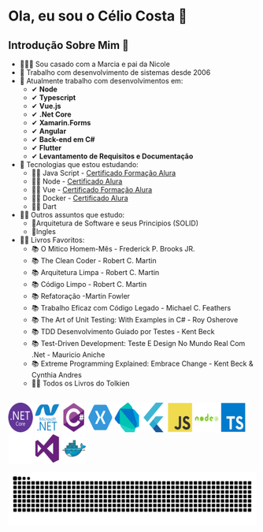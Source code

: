 # Ola, eu sou o Célio Costa 👋

## Introdução Sobre Mim 🧭
- 👨‍👩‍👧 Sou casado com a Marcia e pai da Nicole
- 🧙 Trabalho com desenvolvimento de sistemas desde 2006
- 🔭 Atualmente trabalho com desenvolvimentos em:
    - ✔  **Node**
    - ✔  **Typescript**
    - ✔  **Vue.js**
    - ✔  **.Net Core**
    - ✔  **Xamarin.Forms**
    - ✔  **Angular**
    - ✔  **Back-end em C#**
    - ✔  **Flutter**
    - ✔  **Levantamento de Requisitos e Documentação**
- 📑 Tecnologias que estou estudando:
    - 👨‍🎓 Java Script - [Certificado Formação Alura](https://cursos.alura.com.br/degree/certificate/0e9cda45-7db6-4cf3-a113-f614b605da15)
    - 👨‍🎓 Node - [Certificado Alura](https://cursos.alura.com.br/certificate/facca806-240b-47df-b8ca-ffde56c882b8)
    - 👨‍🎓 Vue - [Certificado Formação Alura](https://cursos.alura.com.br/degree/certificate/865e2a76-7aa8-4c53-af11-94cf872f6abe)
    - 👨‍🎓 Docker - [Certificado Alura](https://cursos.alura.com.br/certificate/40b78288-bc3e-4e50-8e4f-83d405bf3cbd)
    - 👨‍🎓 Dart
- 👨‍🎓 Outros assuntos que estudo:
    - 📑Arquitetura de Software e seus Principios (SOLID)
    - 📑Ingles
- 👨‍🎓 Livros Favoritos:
    - 📚 O Mitico Homem-Mês - Frederick P. Brooks JR.
    - 📚 The Clean Coder - Robert C. Martin
    - 📚 Arquitetura Limpa - Robert C. Martin
    - 📚 Código Limpo - Robert C. Martin
    - 📚 Refatoração -Martin Fowler
    - 📚 Trabalho Eficaz com Código Legado - Michael C. Feathers
    - 📚 The Art of Unit Testing: With Examples in C# - Roy Osherove
    - 📚 TDD Desenvolvimento Guiado por Testes - Kent Beck
    - 📚 Test-Driven Development: Teste E Design No Mundo Real Com .Net - Mauricio Aniche
    - 📚 Extreme Programming Explained: Embrace Change - Kent Beck & Cynthia Andres
    - 🧙‍♂️ Todos os Livros do Tolkien

<div><br/>    
    <img alt=".Net Core Logo" height="60" width="50" src="./icons/dotnetcore-original.svg" />
    <img alt=".Net Logo" height="60" width="50" src="./icons/dot-net-plain-wordmark.svg" />
    <img alt="C# Logo" height="60" width="50" src="./icons/csharp-original.svg" /> 
    <img alt="Xamarin Logo" height="60" width="50" src="./icons/xamarin-original.svg" /> 
    <img alt="Dart Logo" height="60" width="50" src="./icons/dart-original.svg" />
    <img alt="Flutter Logo" height="60" width="50" src="./icons/flutter-original.svg" />
    <img alt="JS Logo" height="60" width="50" src="./icons/javascript-original.svg" />
    <img alt="Node Logo" height="60" width="50" src="./icons/nodejs-plain-wordmark.svg" />  
    <img alt="Typescript Logo" height="60" width="50" src="./icons/typescript-original.svg" />    
    <img alt="Sqlserver Logo" height="60" width="50" src="./icons/microsoftsqlserver-plain.svg" />  
    <img alt="Visualstudio Logo" height="60" width="50" src="./icons/visualstudio-plain.svg" />         
    <img alt="Docker Logo" height="60" width="50" src="./icons/docker-original.svg" />
</div>

![Snake animation](https://github.com/Volaxy/Volaxy/blob/output/github-contribution-grid-snake.svg)
<!--
**celiorscosta/celiorscosta** is a ✨ _special_ ✨ repository because its `README.md` (this file) appears on your GitHub profile.

Here are some ideas to get you started:

-->
